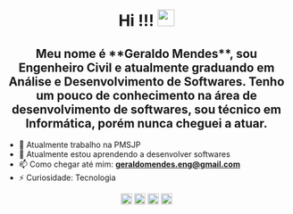 <h1 align="center">Hi !!! <img src="https://raw.githubusercontent.com/kaueMarques/kaueMarques/master/hi.gif" width="30px"> </h1>

<h2 align="center">Meu nome é **Geraldo Mendes**, sou Engenheiro Civil e atualmente graduando em Análise e Desenvolvimento de Softwares. Tenho um pouco de conhecimento na área de desenvolvimento de softwares, sou técnico em Informática, porém nunca cheguei a atuar. </h2>

- 🔭 Atualmente trabalho na PMSJP
- 🌱 Atualmente estou aprendendo a desenvolver softwares
- 📫 Como chegar até mim: **geraldomendes.eng@gmail.com**
- ⚡ Curiosidade: Tecnologia


<p align="center">
<a href="https://www.instagram.com/geraldo.mendes/" target="blank"><img align="center" src="https://cdn.jsdelivr.net/npm/simple-icons@3.0.1/icons/instagram.svg" alt="geraldomendes" height="20" width="20" /></a>
<a href="https://twitter.com/mendesgeraldoo" target="blank"><img align="center" src="https://cdn.jsdelivr.net/npm/simple-icons@3.0.1/icons/twitter.svg" alt="geraldomendes" height="20" width="20" /></a>
<a href="https://www.linkedin.com/in/geraldomendes/" target="blank"><img align="center" src="https://cdn.jsdelivr.net/npm/simple-icons@3.0.1/icons/linkedin.svg" alt="geraldomendes" height="20" width="20" /></a>
<a href="https://codesandbox.io/u/Geraldo.mendes" target="blank"><img align="center" src="https://cdn.jsdelivr.net/npm/simple-icons@3.0.1/icons/codesandbox.svg" alt="geraldomendes" height="20" width="20" /></a>
</p>
